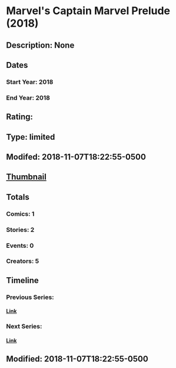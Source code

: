 # Marvel's Captain Marvel Prelude (2018)
## Description: None
## Dates
### Start Year: 2018
### End Year: 2018
## Rating: 
## Type: limited
## Modifed: 2018-11-07T18:22:55-0500
## [Thumbnail](http://i.annihil.us/u/prod/marvel/i/mg/c/80/5be373c74cd6c.jpg)
## Totals
### Comics: 1
### Stories: 2
### Events: 0
### Creators: 5
## Timeline
### Previous Series: 
#### [Link]()
### Next Series: 
#### [Link]()
## Modified: 2018-11-07T18:22:55-0500